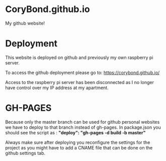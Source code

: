 # CoryBond.github.io
My github website!

# Deployment

This website is deployed on github and previously my own raspberry pi server.

To access the github deployment please go to: https://corybond.github.io/

Access to the raspberry pi server has been disconnected as I no longer have control over my IP address at my apartment.

# GH-PAGES

Because only the master branch can be used for github personal websites we have to deploy to that branch instead of gh-pages.
In package.json you should see the script as : __"deploy": "gh-pages -d build -b master"__

Always make sure after deploying you reconfigure the settings for the project as you might have to add a CNAME file that can be done on the github settings tab.